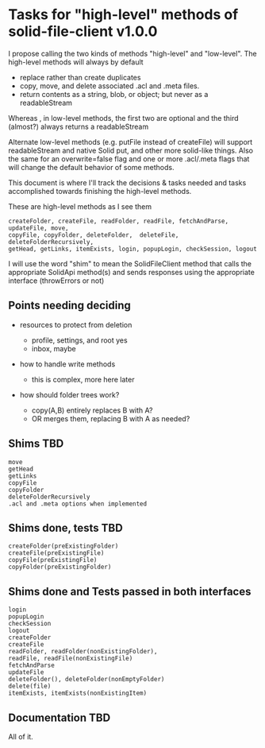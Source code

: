 # Tasks for "high-level" methods of solid-file-client v1.0.0

I propose calling the two kinds of methods "high-level" and "low-level".  The high-level methods
will always by default

 * replace rather than create duplicates
 * copy, move, and delete associated .acl and .meta files.
 * return contents as a string, blob, or object; but never as a readableStream

Whereas , in low-level methods, the first two are optional and the third (almost?) always returns a readableStream

Alternate low-level methods (e.g. putFile instead of createFile) will support readableStream and native Solid put, 
and other more solid-like things. Also the same for an overwrite=false flag and one or more .acl/.meta flags that 
will change the default behavior of some methods. 

This document is where I'll track the decisions & tasks needed and tasks accomplished towards
finishing the high-level methods.

These are high-level methods as I see them

    createFolder, createFile, readFolder, readFile, fetchAndParse, updateFile, move,
    copyFile, copyFolder, deleteFolder,  deleteFile, deleteFolderRecursively,
    getHead, getLinks, itemExists, login, popupLogin, checkSession, logout


I will use the word "shim" to mean the SolidFileClient method that calls the appropriate SolidApi method(s) and sends responses using the appropriate interface (throwErrors or not)

## Points needing deciding

* resources to protect from deletion

    * profile, settings, and root yes
    * inbox, maybe

* how to handle write methods

    * this is complex, more here later

* how should folder trees work? 

    * copy(A,B) entirely replaces B with A? 
    * OR merges them, replacing B with A as needed?

## Shims TBD
    move
    getHead
    getLinks
    copyFile
    copyFolder
    deleteFolderRecursively
    .acl and .meta options when implemented

## Shims done, tests TBD
    createFolder(preExistingFolder)
    createFile(preExistingFile)
    copyFile(preExistingFile)
    copyFolder(preExistingFolder)

## Shims done and Tests passed in both interfaces
    login
    popupLogin
    checkSession
    logout
    createFolder
    createFile
    readFolder, readFolder(nonExistingFolder), 
    readFile, readFile(nonExistingFile)
    fetchAndParse
    updateFile
    deleteFolder(), deleteFolder(nonEmptyFolder)
    delete(file)
    itemExists, itemExists(nonExistingItem)

## Documentation TBD

All of it.